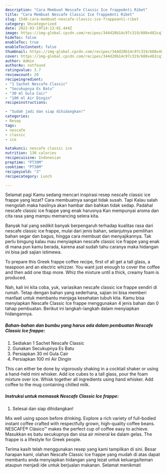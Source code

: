 ```yaml
---
description: "Cara Membuat Nescafe Classic Ice frappeAnti Ribet"
title: "Cara Membuat Nescafe Classic Ice frappeAnti Ribet"
slug: 1548-cara-membuat-nescafe-classic-ice-frappeanti-ribet
category: Uncategorized
date: 2022-03-19T14:13:01.444Z
image: https://img-global.cpcdn.com/recipes/344d20b14c97c319/680x482cq70/nescafe-classic-ice-frappe-foto-resep-utama.jpg
hideToc: false
enableToc: true
enableTocContent: false
thumbnail: https://img-global.cpcdn.com/recipes/344d20b14c97c319/680x482cq70/nescafe-classic-ice-frappe-foto-resep-utama.jpg
cover: https://img-global.cpcdn.com/recipes/344d20b14c97c319/680x482cq70/nescafe-classic-ice-frappe-foto-resep-utama.jpg
author: Admin
authorAv: notfound
ratingvalue: 3.7
reviewcount: 20
recipeingredient:
- "1 Sachet Nescafe Classic"
- "Secukupnya Es Batu"
- "30 ml Gula Cair"
- "100 ml Air Dingin"
recipeinstructions:

- "Sudah jadi dan siap dihidangkan!"
categories:
- Resep
tags:
- nescafe
- classic
- ice

katakunci: nescafe classic ice 
nutrition: 130 calories
recipecuisine: Indonesian
preptime: "PT39M"
cooktime: "PT30M"
recipeyield: "3"
recipecategory: Lunch

---
```



Selamat pagi Kamu sedang mencari inspirasi resep nescafe classic ice frappe yang lezat? Cara membuatnya sangat tidak susah. Tapi Kalau salah mengolah maka hasilnya akan hambar dan bahkan tidak sedap. Padahal nescafe classic ice frappe yang enak harusnya Kan mempunyai aroma dan cita rasa yang mampu memancing selera kita.


Banyak hal yang sedikit banyak berpengaruh terhadap kualitas rasa dari nescafe classic ice frappe, mulai dari jenis bahan, selanjutnya pemilihan bahan segar dan bagus, hingga cara membuat dan menyajikannya. Tak perlu bingung kalau mau menyiapkan nescafe classic ice frappe yang enak di mana pun kamu berada, karena asal sudah tahu caranya maka hidangan ini bisa jadi sajian istimewa.

To prepare this Greek frappe coffee recipe, first of all get a tall glass, a teaspoon and an electric whizzer. You want just enough to cover the coffee and then add one tbsp more. Whiz the mixture until a thick, creamy foam is produced.


Nah, kali ini kita coba, yuk, variasikan nescafe classic ice frappe sendiri di rumah. Tetap dengan bahan yang sederhana, sajian ini bisa memberi manfaat untuk membantu menjaga kesehatan tubuh kita. Kamu bisa menyiapkan Nescafe Classic Ice frappe menggunakan 4 jenis bahan dan 0 tahap pembuatan. Berikut ini langkah-langkah dalam menyiapkan hidangannya.

<!--inarticleads1-->

##### Bahan-bahan dan bumbu yang harus ada dalam pembuatan Nescafe Classic Ice frappe:

1. Sediakan 1 Sachet Nescafe Classic
1. Gunakan Secukupnya Es Batu
1. Persiapkan 30 ml Gula Cair
1. Persiapkan 100 ml Air Dingin


This can either be done by vigorously shaking in a cocktail shaker or using a hand-held mini whisker. Add ice cubes to a tall glass, pour the foam mixture over ice. Whisk together all ingredients using hand whisker. Add coffee to the mug containing chilled milk. 

<!--inarticleads2-->

##### Instruksi untuk memasak Nescafe Classic Ice frappe:


1. Selesai dan siap dihidangkan!

Mix well using spoon before drinking. Explore a rich variety of full-bodied instant coffee crafted with respectfully grown, high-quality coffee beans. NESCAFÉ® Clásico™ makes the perfect cup of coffee easy to achieve. Masukkan es batu secukupnya dan sisa air mineral ke dalam gelas. The frappe is a lifestyle for Greek people. 

Terima kasih telah menggunakan resep yang kami tampilkan di sini. Besar harapan kami, olahan Nescafe Classic Ice frappe yang mudah di atas dapat membantu anda menyiapkan hidangan yang lezat untuk keluarga/teman ataupun menjadi ide untuk berjualan makanan. Selamat menikmati
